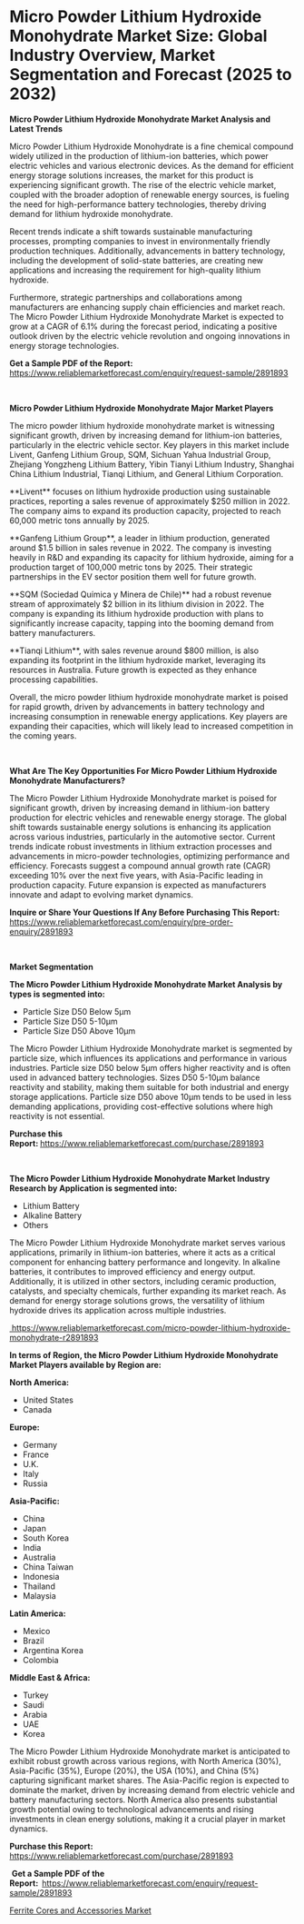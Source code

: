 <p><h1>Micro Powder Lithium Hydroxide Monohydrate Market Size: Global Industry Overview, Market Segmentation and Forecast (2025 to 2032)</h1></p><p><strong>Micro Powder Lithium Hydroxide Monohydrate Market Analysis and Latest Trends</strong></p>
<p><p>Micro Powder Lithium Hydroxide Monohydrate is a fine chemical compound widely utilized in the production of lithium-ion batteries, which power electric vehicles and various electronic devices. As the demand for efficient energy storage solutions increases, the market for this product is experiencing significant growth. The rise of the electric vehicle market, coupled with the broader adoption of renewable energy sources, is fueling the need for high-performance battery technologies, thereby driving demand for lithium hydroxide monohydrate.</p><p>Recent trends indicate a shift towards sustainable manufacturing processes, prompting companies to invest in environmentally friendly production techniques. Additionally, advancements in battery technology, including the development of solid-state batteries, are creating new applications and increasing the requirement for high-quality lithium hydroxide. </p><p>Furthermore, strategic partnerships and collaborations among manufacturers are enhancing supply chain efficiencies and market reach. The Micro Powder Lithium Hydroxide Monohydrate Market is expected to grow at a CAGR of 6.1% during the forecast period, indicating a positive outlook driven by the electric vehicle revolution and ongoing innovations in energy storage technologies.</p></p>
<p><strong>Get a Sample PDF of the Report:&nbsp;</strong> <a href="https://www.reliablemarketforecast.com/enquiry/request-sample/2891893?utm_campaign=3197&utm_medium=2&utm_source=Github&utm_content=ia&utm_term=14032025&utm_id=micro-powder-lithium-hydroxide-monohydrate">https://www.reliablemarketforecast.com/enquiry/request-sample/2891893</a></p>
<p>&nbsp;</p>
<p><strong>Micro Powder Lithium Hydroxide Monohydrate Major Market Players</strong></p>
<p><p>The micro powder lithium hydroxide monohydrate market is witnessing significant growth, driven by increasing demand for lithium-ion batteries, particularly in the electric vehicle sector. Key players in this market include Livent, Ganfeng Lithium Group, SQM, Sichuan Yahua Industrial Group, Zhejiang Yongzheng Lithium Battery, Yibin Tianyi Lithium Industry, Shanghai China Lithium Industrial, Tianqi Lithium, and General Lithium Corporation.</p><p>**Livent** focuses on lithium hydroxide production using sustainable practices, reporting a sales revenue of approximately $250 million in 2022. The company aims to expand its production capacity, projected to reach 60,000 metric tons annually by 2025.</p><p>**Ganfeng Lithium Group**, a leader in lithium production, generated around $1.5 billion in sales revenue in 2022. The company is investing heavily in R&D and expanding its capacity for lithium hydroxide, aiming for a production target of 100,000 metric tons by 2025. Their strategic partnerships in the EV sector position them well for future growth.</p><p>**SQM (Sociedad Química y Minera de Chile)** had a robust revenue stream of approximately $2 billion in its lithium division in 2022. The company is expanding its lithium hydroxide production with plans to significantly increase capacity, tapping into the booming demand from battery manufacturers.</p><p>**Tianqi Lithium**, with sales revenue around $800 million, is also expanding its footprint in the lithium hydroxide market, leveraging its resources in Australia. Future growth is expected as they enhance processing capabilities.</p><p>Overall, the micro powder lithium hydroxide monohydrate market is poised for rapid growth, driven by advancements in battery technology and increasing consumption in renewable energy applications. Key players are expanding their capacities, which will likely lead to increased competition in the coming years.</p></p>
<p>&nbsp;</p>
<p><strong>What Are The Key Opportunities For Micro Powder Lithium Hydroxide Monohydrate Manufacturers?</strong></p>
<p><p>The Micro Powder Lithium Hydroxide Monohydrate market is poised for significant growth, driven by increasing demand in lithium-ion battery production for electric vehicles and renewable energy storage. The global shift towards sustainable energy solutions is enhancing its application across various industries, particularly in the automotive sector. Current trends indicate robust investments in lithium extraction processes and advancements in micro-powder technologies, optimizing performance and efficiency. Forecasts suggest a compound annual growth rate (CAGR) exceeding 10% over the next five years, with Asia-Pacific leading in production capacity. Future expansion is expected as manufacturers innovate and adapt to evolving market dynamics.</p></p>
<p><strong>Inquire or Share Your Questions If Any Before Purchasing This Report:</strong> <a href="https://www.reliablemarketforecast.com/enquiry/pre-order-enquiry/2891893?utm_campaign=3197&utm_medium=2&utm_source=Github&utm_content=ia&utm_term=14032025&utm_id=micro-powder-lithium-hydroxide-monohydrate">https://www.reliablemarketforecast.com/enquiry/pre-order-enquiry/2891893</a></p>
<p>&nbsp;</p>
<p><strong>Market Segmentation</strong></p>
<p><strong>The Micro Powder Lithium Hydroxide Monohydrate Market Analysis by types is segmented into:</strong></p>
<p><ul><li>Particle Size D50 Below 5μm</li><li>Particle Size D50 5-10μm</li><li>Particle Size D50 Above 10μm</li></ul></p>
<p><p>The Micro Powder Lithium Hydroxide Monohydrate market is segmented by particle size, which influences its applications and performance in various industries. Particle size D50 below 5μm offers higher reactivity and is often used in advanced battery technologies. Sizes D50 5-10μm balance reactivity and stability, making them suitable for both industrial and energy storage applications. Particle size D50 above 10μm tends to be used in less demanding applications, providing cost-effective solutions where high reactivity is not essential.</p></p>
<p><strong>Purchase this Report:&nbsp;</strong><a href="https://www.reliablemarketforecast.com/purchase/2891893?utm_campaign=3197&utm_medium=2&utm_source=Github&utm_content=ia&utm_term=14032025&utm_id=micro-powder-lithium-hydroxide-monohydrate">https://www.reliablemarketforecast.com/purchase/2891893</a></p>
<p>&nbsp;</p>
<p><strong>The Micro Powder Lithium Hydroxide Monohydrate Market Industry Research by Application is segmented into:</strong></p>
<p><ul><li>Lithium Battery</li><li>Alkaline Battery</li><li>Others</li></ul></p>
<p><p>The Micro Powder Lithium Hydroxide Monohydrate market serves various applications, primarily in lithium-ion batteries, where it acts as a critical component for enhancing battery performance and longevity. In alkaline batteries, it contributes to improved efficiency and energy output. Additionally, it is utilized in other sectors, including ceramic production, catalysts, and specialty chemicals, further expanding its market reach. As demand for energy storage solutions grows, the versatility of lithium hydroxide drives its application across multiple industries.</p></p>
<p><a href="https://www.reliablemarketforecast.com/micro-powder-lithium-hydroxide-monohydrate-r2891893?utm_campaign=3197&utm_medium=2&utm_source=Github&utm_content=ia&utm_term=14032025&utm_id=micro-powder-lithium-hydroxide-monohydrate">&nbsp;https://www.reliablemarketforecast.com/micro-powder-lithium-hydroxide-monohydrate-r2891893</a></p>
<p><strong>In terms of Region, the Micro Powder Lithium Hydroxide Monohydrate Market Players available by Region are:</strong></p>
<p>
    <p> <strong> North America: </strong>
        <ul>
            <li>United States</li>
            <li>Canada</li>
        </ul>
        </p> 
    <p> <strong> Europe: </strong>
        <ul>
            <li>Germany</li>
            <li>France</li>
            <li>U.K.</li>
            <li>Italy</li>
            <li>Russia</li>
        </ul>
        </p> 
    <p> <strong> Asia-Pacific: </strong>
        <ul>
            <li>China</li>
            <li>Japan</li>
            <li>South Korea</li>
            <li>India</li>
            <li>Australia</li>
            <li>China Taiwan</li>
            <li>Indonesia</li>
            <li>Thailand</li>
            <li>Malaysia</li>
        </ul>
        </p> 
    <p> <strong> Latin America: </strong>
        <ul>
            <li>Mexico</li>
            <li>Brazil</li>
            <li>Argentina Korea</li>
            <li>Colombia</li>
        </ul>
        </p> 
    <p> <strong> Middle East & Africa: </strong>
        <ul>
            <li>Turkey</li>
            <li>Saudi</li>
            <li>Arabia</li>
            <li>UAE</li>
            <li>Korea</li>
        </ul>
    </p>
    </p>
<p><p>The Micro Powder Lithium Hydroxide Monohydrate market is anticipated to exhibit robust growth across various regions, with North America (30%), Asia-Pacific (35%), Europe (20%), the USA (10%), and China (5%) capturing significant market shares. The Asia-Pacific region is expected to dominate the market, driven by increasing demand from electric vehicle and battery manufacturing sectors. North America also presents substantial growth potential owing to technological advancements and rising investments in clean energy solutions, making it a crucial player in market dynamics.</p></p>
<p><strong>Purchase this Report: </strong><a href="https://www.reliablemarketforecast.com/purchase/2891893?utm_campaign=3197&utm_medium=2&utm_source=Github&utm_content=ia&utm_term=14032025&utm_id=micro-powder-lithium-hydroxide-monohydrate">https://www.reliablemarketforecast.com/purchase/2891893</a></p>
<p>&nbsp;<strong>Get a Sample PDF of the Report:&nbsp;&nbsp;</strong><a href="https://www.reliablemarketforecast.com/enquiry/request-sample/2891893?utm_campaign=3197&utm_medium=2&utm_source=Github&utm_content=ia&utm_term=14032025&utm_id=micro-powder-lithium-hydroxide-monohydrate">https://www.reliablemarketforecast.com/enquiry/request-sample/2891893</a></p>
<p><strong></strong></p>
<p><p><a href="https://github.com/micbotam/Market-Research-Report-List-1/blob/main/ferrite-cores-and-accessories-market.md?utm_campaign=3197&utm_medium=2&utm_source=Github&utm_content=ia&utm_term=14032025&utm_id=micro-powder-lithium-hydroxide-monohydrate">Ferrite Cores and Accessories Market</a></p></p>